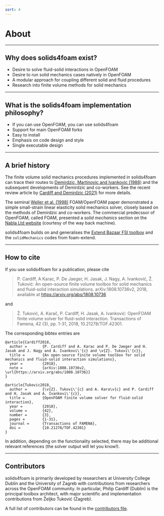```yaml
---
sort: 4
---
```


# About

---

## Why does solids4foam exist?

* Desire to solve fluid-solid interactions in OpenFOAM
* Desire to run solid mechanics cases natively in OpenFOAM
* A modular approach for coupling different solid and fluid procedures
* Research into finite volume methods for solid mechanics

---

## What is the solids4foam implementation philosophy?

* If you can use OpenFOAM, you can use solids4foam
* Support for main OpenFOAM forks
* Easy to install
* Emphasis on code design and style
* Single executable design

---

## A brief history

<!-- markdown-link-check-disable -->
The finite volume solid mechanics procedures implemented in solids4foam can trace their routes to [Demirdzic, Martinovic and Ivankovic (1988)](https://tinyurl.com/demirdzic1988) and the subsequent developments of Demirdzic and co-workers. See the recent review article by [Cardiff and Demirdzic (2021)](https://link.springer.com/article/10.1007/s11831-020-09523-0#citeas) for more details.

The seminal [Weller et al. (1998)](https://aip.scitation.org/doi/abs/10.1063/1.168744) FOAM/OpenFOAM paper demonstrated a simple small-strain linear elasticity solid mechanics solver, closely based on the methods of Demirdzic and co-workers. The commercial predecssor of OpenFOAM, called FOAM, presented a *solid mechanics* section on the [Nabla Ltd website](https://web.archive.org/web/20041217102538/http://www.nabla.co.uk/main/solids.html#solids) (courtesy of the way back machine).

solids4foam builds on and generalises the [Extend Bazaar FSI toolbox](https://tinyurl.com/extendBazaar) and the `solidMechanics` codes from foam-extend.
<!-- markdown-link-check-enable -->

---

## How to cite

If you use solids4foam for a publication, please cite

> P. Cardiff, A Karac, P. De Jaeger, H. Jasak, J. Nagy, A. Ivanković, Ž. Tuković: An open-source finite volume toolbox for solid mechanics and fluid-solid interaction simulations. arXiv:1808.10736v2, 2018, available at https://arxiv.org/abs/1808.10736

and

> Ž. Tuković, A. Karač, P. Cardiff, H. Jasak, A. Ivanković: OpenFOAM finite volume solver for fluid-solid interaction.  Transactions of Famena, 42 (3), pp. 1-31, 2018, 10.21278/TOF.42301.

The corresponding bibtex entries are

```
@article{Cardiff2018,
  author =       {P. Cardiff and A. Karac and P. De Jaeger and H. Jasak and J. Nagy and A. Ivankovi\'{c} and \v{Z}. Tukovi\'{c}},
  title =        {An open-source finite volume toolbox for solid mechanics and fluid-solid interaction simulations},
  year =         {2018},
  note =         {arXiv:1808.10736v2, \url{https://arxiv.org/abs/1808.10736}}
}

@article{Tukovic2018,
  author =       {\v{Z}. Tukovi\'{c} and A. Kara\v{c} and P. Cardiff and H. Jasak and A. Ivankovi\'{c}},
  title =        {OpenFOAM finite volume solver for fluid-solid interaction},
  year =         {2018},
  volume =       {42},
  number =       {3},
  pages =        {1-31},
  journal =      {Transactions of FAMENA},
  doi =          {10.21278/TOF.42301}
}
```

In addition, depending on the functionality selected, there may be additional relevant references (the solver output will let you know!).

---

## Contributors

solids4foam is primarily developed by researchers at University College Dublin and the University of Zagreb with contributions from researchers across the OpenFOAM community. In particular, Philip Cardiff (Dublin) is the principal toolbox architect, with major scientific and implementation contributions from Željko Tuković (Zagreb).

A full list of contributors can be found in the [contributors file](./CONTRIBUTORS).